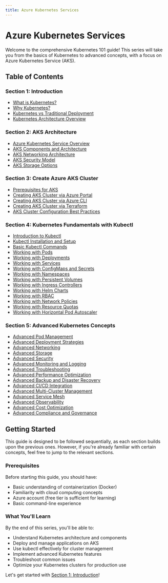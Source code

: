 ```yaml
---
title: Azure Kubernetes Services
---
```


# Azure Kubernetes Services

Welcome to the comprehensive Kubernetes 101 guide! This series will take you from the basics of Kubernetes to advanced concepts, with a focus on Azure Kubernetes Service (AKS).

## Table of Contents

### Section 1: Introduction

- [What is Kubernetes?](introduction/what-is-kubernetes.md)
- [Why Kubernetes?](introduction/why-kubernetes.md)
- [Kubernetes vs Traditional Deployment](introduction/kubernetes-vs-traditional.md)
- [Kubernetes Architecture Overview](introduction/kubernetes-architecture.md)

### Section 2: AKS Architecture

- [Azure Kubernetes Service Overview](aks-architecture/aks-overview.md)
- [AKS Components and Architecture](aks-architecture/aks-components.md)
- [AKS Networking Architecture](aks-architecture/aks-networking.md)
- [AKS Security Model](aks-architecture/aks-security.md)
- [AKS Storage Options](aks-architecture/aks-storage.md)

### Section 3: Create Azure AKS Cluster

- [Prerequisites for AKS](cluster-creation/prerequisites.md)
- [Creating AKS Cluster via Azure Portal](cluster-creation/azure-portal.md)
- [Creating AKS Cluster via Azure CLI](cluster-creation/azure-cli.md)
- [Creating AKS Cluster via Terraform](cluster-creation/terraform.md)
- [AKS Cluster Configuration Best Practices](cluster-creation/best-practices.md)

### Section 4: Kubernetes Fundamentals with Kubectl

- [Introduction to Kubectl](kubectl-fundamentals/introduction-to-kubectl.md)
- [Kubectl Installation and Setup](kubectl-fundamentals/installation.md)
- [Basic Kubectl Commands](kubectl-fundamentals/basic-commands.md)
- [Working with Pods](kubectl-fundamentals/working-with-pods.md)
- [Working with Deployments](kubectl-fundamentals/working-with-deployments.md)
- [Working with Services](kubectl-fundamentals/working-with-services.md)
- [Working with ConfigMaps and Secrets](kubectl-fundamentals/configmaps-secrets.md)
- [Working with Namespaces](kubectl-fundamentals/namespaces.md)
- [Working with Persistent Volumes](kubectl-fundamentals/persistent-volumes.md)
- [Working with Ingress Controllers](kubectl-fundamentals/ingress-controllers.md)
- [Working with Helm Charts](kubectl-fundamentals/helm-charts.md)
- [Working with RBAC](kubectl-fundamentals/rbac.md)
- [Working with Network Policies](kubectl-fundamentals/network-policies.md)
- [Working with Resource Quotas](kubectl-fundamentals/resource-quotas.md)
- [Working with Horizontal Pod Autoscaler](kubectl-fundamentals/hpa.md)

### Section 5: Advanced Kubernetes Concepts

- [Advanced Pod Management](advanced-concepts/pod-management.md)
- [Advanced Deployment Strategies](advanced-concepts/deployment-strategies.md)
- [Advanced Networking](advanced-concepts/networking.md)
- [Advanced Storage](advanced-concepts/storage.md)
- [Advanced Security](advanced-concepts/security.md)
- [Advanced Monitoring and Logging](advanced-concepts/monitoring.md)
- [Advanced Troubleshooting](advanced-concepts/troubleshooting.md)
- [Advanced Performance Optimization](advanced-concepts/performance.md)
- [Advanced Backup and Disaster Recovery](advanced-concepts/backup-dr.md)
- [Advanced CI/CD Integration](advanced-concepts/cicd.md)
- [Advanced Multi-Cluster Management](advanced-concepts/multi-cluster.md)
- [Advanced Service Mesh](advanced-concepts/service-mesh.md)
- [Advanced Observability](advanced-concepts/observability.md)
- [Advanced Cost Optimization](advanced-concepts/cost-optimization.md)
- [Advanced Compliance and Governance](advanced-concepts/compliance.md)

## Getting Started

This guide is designed to be followed sequentially, as each section builds upon the previous ones. However, if you're already familiar with certain concepts, feel free to jump to the relevant sections.

### Prerequisites

Before starting this guide, you should have:

- Basic understanding of containerization (Docker)
- Familiarity with cloud computing concepts
- Azure account (free tier is sufficient for learning)
- Basic command-line experience

### What You'll Learn

By the end of this series, you'll be able to:

- Understand Kubernetes architecture and components
- Deploy and manage applications on AKS
- Use kubectl effectively for cluster management
- Implement advanced Kubernetes features
- Troubleshoot common issues
- Optimize your Kubernetes clusters for production use

Let's get started with [Section 1: Introduction](introduction/what-is-kubernetes.md)!
